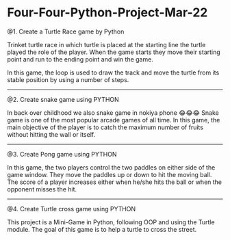 # Four-Four-Python-Project-Mar-22

@1. Create a Turtle Race game by Python

Trinket turtle race in which turtle is placed at the starting line the turtle played the role of the player. When the game starts they move their starting point and run to the ending point and win the game.

In this game, the loop is used to draw the track and move the turtle from its stable position by using a number of steps.
<hr>
@2. Create snake game using PYTHON

In back over childhood we also snake game in nokiya phone 😂😂😂
Snake game is one of the most popular arcade games of all time. In this game, the main objective of the player is to catch the maximum number of fruits without hitting the wall or itself. 
<hr>
@3. Create Pong game using PYTHON

In this game, the two players control the two paddles on either side of the game window. They move the paddles up or down to hit the moving ball. The score of a player increases either when he/she hits the ball or when the opponent misses the hit.
<hr>
@4. Create Turtle cross game using PYTHON

This project is a Mini-Game in Python, following OOP and using the Turtle module. The goal of this game is to help a turtle to cross the street.
